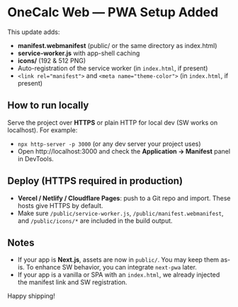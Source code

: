 # OneCalc Web — PWA Setup Added

This update adds:
- **manifest.webmanifest** (public/ or the same directory as index.html)
- **service-worker.js** with app-shell caching
- **icons/** (192 & 512 PNG)
- Auto-registration of the service worker (in `index.html`, if present)
- `<link rel="manifest">` and `<meta name="theme-color">` (in `index.html`, if present)

## How to run locally
Serve the project over **HTTPS** or plain HTTP for local dev (SW works on localhost). For example:
- `npx http-server -p 3000` (or any dev server your project uses)
- Open http://localhost:3000 and check the **Application → Manifest** panel in DevTools.

## Deploy (HTTPS required in production)
- **Vercel / Netlify / Cloudflare Pages**: push to a Git repo and import. These hosts give HTTPS by default.
- Make sure `/public/service-worker.js`, `/public/manifest.webmanifest`, and `/public/icons/*` are included in the build output.

## Notes
- If your app is **Next.js**, assets are now in `public/`. You may keep them as-is. To enhance SW behavior, you can integrate `next-pwa` later.
- If your app is a vanilla or SPA with an `index.html`, we already injected the manifest link and SW registration.

Happy shipping!
